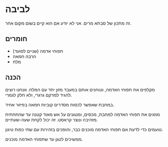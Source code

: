 # לביבה

זה מתכון של סבתא מרים. אני לא יודע אם הוא קיים בשום מקום אחר.

## חומרים

- תפוחי אדמה (שניים לסועד)
- הרבה חמאה
- מלח

## הכנה

מקלפים את תפוחי האדמה, וטוחנים אותם במעבד מזון יחד עם המלח. אנחנו רוצים להגיד למרקם גרגרי, ולא חלק לגמרי.

במחבת שאפשר לכסות מסדרים קוביות חמאה בפיזור אחיד.

מוזגים את תפוחי האדמה למחבת, מכסים, ומטגנים על אש מאוד קטנה עד שהתחתית מזהיבה ונוצר קראסט. זה יכול לקחת שעה-שעתיים.

טועמים כדי לדעת אם תפוחי האדמה מוכנים כבר, והופכים בזהירות עם שתי כפות טיגון.

ממשיכים לטגן עד שתפוחי האדמה מוכנים.
